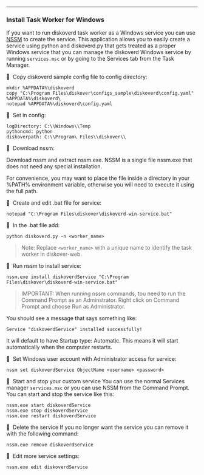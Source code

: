 ___
### Install Task Worker for Windows

If you want to run diskoverd task worker as a Windows service you can use [NSSM](https://nssm.cc/) to create the service. This application allows you to easily create a service using python and diskoverd.py that gets treated as a proper Windows service that you can manage the diskoverd Windows service by running `services.msc` or by going to the Services tab from the Task Manager.

🔴 &nbsp;Copy diskoverd sample config file to config directory:
```
mkdir %APPDATA%\diskoverd
copy "C:\Program Files\diskover\configs_sample\diskoverd\config.yaml" %APPDATA%\diskoverd\
notepad %APPDATA%\diskoverd\config.yaml
```

🔴 &nbsp;Set in config:
```
logDirectory: C:\\Windows\\Temp
pythoncmd: python
diskoverpath: C:\\Program\ Files\\diskover\\
```

🔴 &nbsp;Download nssm:

Download nssm and extract nssm.exe. NSSM is a single file nssm.exe that does not need any special installation.

For convenience, you may want to place the file inside a directory in your %PATH% environment variable, otherwise you will need to execute it using the full path.

🔴 &nbsp;Create and edit .bat file for service:
```
notepad "C:\Program Files\diskover\diskoverd-win-service.bat"
```

🔴 &nbsp;In the .bat file add:
```
python diskoverd.py -n <worker_name>
```
>Note: Replace `<worker_name>` with a unique name to identify the task worker in diskover-web.

🔴 &nbsp;Run nssm to install service:
```
nssm.exe install diskoverdService "C:\Program Files\diskover\diskoverd-win-service.bat"
```
>IMPORTANT: When running nssm commands, tou need to run the Command Prompt as an Adminstrator. Right click on Command Prompt and choose Run as Administrator.

You should see a message that says something like:

`Service "diskoverdService" installed successfully!`

It will default to have Startup type: Automatic. This means it will start automatically when the computer restarts.

🔴 &nbsp;Set Windows user account with Administrator access for service:
```
nssm set diskoverdService ObjectName <username> <password>
```

🔴 &nbsp;Start and stop your custom service
You can use the normal Services manager `services.msc` or you can use NSSM from the Command Prompt. You can start and stop the service like this:
```
nssm.exe start diskoverdService
nssm.exe stop diskoverdService
nssm.exe restart diskoverdService
```

🔴 &nbsp;Delete the service
If you no longer want the service you can remove it with the following command:
```
nssm.exe remove diskoverdService
```

🔴 &nbsp;Edit more service settings:
```
nssm.exe edit diskoverdService
```
